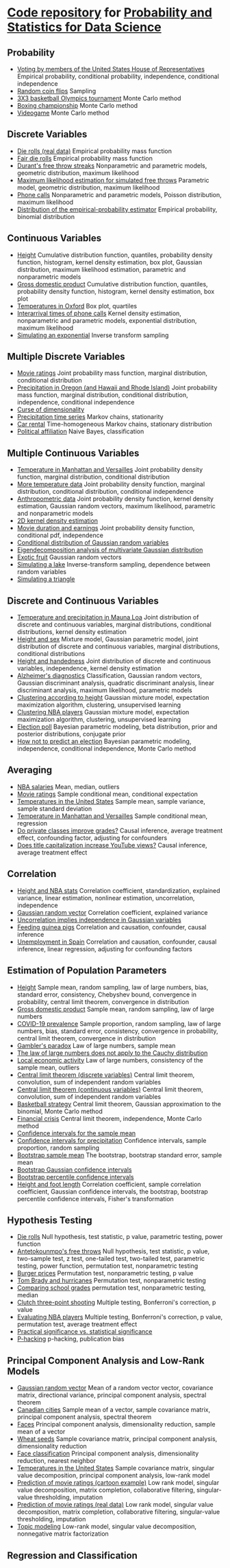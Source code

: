 # [Code repository](https://github.com/cfgranda/ps4ds) for [Probability and Statistics for Data Science](https://www.ps4ds.net/) 

## Probability

  - [Voting by members of the United States House of Representatives](https://github.com/cfgranda/ps4ds/blob/main/probability/US_congress_votes.ipynb)
    Empirical probability, conditional probability, independence, conditional independence
  - [Random coin flips](https://github.com/cfgranda/ps4ds/blob/main/probability/random_coin_flips_table.ipynb) Sampling
  - [3X3 basketball Olympics tournament](https://github.com/cfgranda/ps4ds/blob/main/probability/olympics_3x3_basketball.ipynb) Monte Carlo method
  - [Boxing championship](https://github.com/cfgranda/ps4ds/blob/main/probability/boxing_championship_exercise.ipynb) Monte Carlo method
  - [Videogame](https://github.com/cfgranda/ps4ds/blob/main/probability/videogame_exercise.ipynb) Monte Carlo method

## Discrete Variables

  - [Die rolls (real data)](https://github.com/cfgranda/ps4ds/blob/main/discrete_variables/die_histogram.ipynb) Empirical probability mass function
  - [Fair die rolls](https://github.com/cfgranda/ps4ds/blob/main/discrete_variables/fair_die.ipynb) Empirical probability mass function
  - [Durant's free throw streaks](https://github.com/cfgranda/ps4ds/blob/main/discrete_variables/free_throw_streaks_Durant.ipynb) Nonparametric and parametric models, geometric distribution, maximum likelihood
  - [Maximum likelihood estimation for simulated free throws](https://github.com/cfgranda/ps4ds/blob/main/discrete_variables/simulated_free_throws_maximum_likelihood.ipynb) Parametric model, geometric distribution, maximum likelihood
  - [Phone calls](https://github.com/cfgranda/ps4ds/blob/main/discrete_variables/call_center_parametric_vs_nonparametric_models.ipynb) Nonparametric and parametric models, Poisson distribution, maximum likelihood
  - [Distribution of the empirical-probability estimator](https://github.com/cfgranda/ps4ds/blob/main/discrete_variables/empirical_probability_distribution.ipynb) Empirical probability, binomial distribution

## Continuous Variables

  - [Height](https://github.com/cfgranda/ps4ds/blob/main/continuous_variables/height_distribution.ipynb) Cumulative distribution function, quantiles, probability density function, histogram, kernel density estimation, box plot, Gaussian distribution, maximum likelihood estimation, parametric and nonparametric models
  - [Gross domestic product](https://github.com/cfgranda/ps4ds/blob/main/continuous_variables/gdp.ipynb) Cumulative distribution function, quantiles, probability density function, histogram, kernel density estimation, box plot
  - [Temperatures in Oxford](https://github.com/cfgranda/ps4ds/blob/main/continuous_variables/oxford_temperatures.ipynb) Box plot, quartiles
  - [Interarrival times of phone calls](https://github.com/cfgranda/ps4ds/blob/main/continuous_variables/call_center_interarrival_times.ipynb) Kernel density estimation, nonparametric and parametric models, exponential distribution, maximum likelihood
  - [Simulating an exponential](https://github.com/cfgranda/ps4ds/blob/main/continuous_variables/simulating_an_exponential.ipynb) Inverse transform sampling

## Multiple Discrete Variables

  - [Movie ratings](https://github.com/cfgranda/ps4ds/blob/main/multiple_discrete_variables/movie_ratings.ipynb) Joint probability mass function, marginal distribution, conditional distribution
  - [Precipitation in Oregon (and Hawaii and Rhode Island)](https://github.com/cfgranda/ps4ds/blob/main/multiple_discrete_variables/precipitation.ipynb) Joint probability mass function, marginal distribution, conditional distribution, independence, conditional independence
  - [Curse of dimensionality](https://github.com/cfgranda/ps4ds/blob/main/multiple_discrete_variables/curse_of_dimensionality.ipynb) 
  - [Precipitation time series](https://github.com/cfgranda/ps4ds/blob/main/multiple_discrete_variables/markov_chain_precipitation.ipynb) Markov chains, stationarity
  - [Car rental](https://github.com/cfgranda/ps4ds/blob/main/multiple_discrete_variables/car_rental.ipynb) Time-homogeneous Markov chains, stationary distribution
  - [Political affiliation](https://github.com/cfgranda/ps4ds/blob/main/multiple_discrete_variables/naive_bayes_political_affiliation.ipynb) Naive Bayes, classification
  
## Multiple Continuous Variables

- [Temperature in Manhattan and Versailles](https://github.com/cfgranda/ps4ds/blob/main/multiple_continuous_variables/temperatures.ipynb) Joint probability density function, marginal distribution, conditional distribution
- [More temperature data](https://github.com/cfgranda/ps4ds/blob/main/multiple_continuous_variables/temperatures_conditional_independence.ipynb) Joint probability density function, marginal distribution, conditional distribution, conditional independence
- [Anthropometric data](https://github.com/cfgranda/ps4ds/blob/main/multiple_continuous_variables/anthropometric_data_gaussian.ipynb) Joint probability density function, kernel density estimation, Gaussian random vectors, maximum likelihood, parametric and nonparametric models
- [2D kernel density estimation](https://github.com/cfgranda/ps4ds/blob/main/multiple_continuous_variables/kernel_density_estimation_2D.ipynb)
- [Movie duration and earnings](https://github.com/cfgranda/ps4ds/blob/main/multiple_continuous_variables/movie_duration_earnings.ipynb) Joint probability density function, conditional pdf, independence
- [Conditional distribution of Gaussian random variables](https://github.com/cfgranda/ps4ds/blob/main/multiple_continuous_variables/gaussian_2D_conditionals.ipynb)
- [Eigendecomposition analysis of multivariate Gaussian distribution](https://github.com/cfgranda/ps4ds/blob/main/multiple_continuous_variables/gaussian_2D_eigendecomposition.ipynb)
- [Exotic fruit](https://github.com/cfgranda/ps4ds/blob/main/multiple_continuous_variables/exotic_fruit_exercise.ipynb) Gaussian random vectors
- [Simulating a lake](https://github.com/cfgranda/ps4ds/blob/main/multiple_continuous_variables/simulating_lake.ipynb) Inverse-transform sampling, dependence between random variables
- [Simulating a triangle](https://github.com/cfgranda/ps4ds/blob/main/multiple_continuous_variables/simulating_triangle.ipynb)

## Discrete and Continuous Variables

- [Temperature and precipitation in Mauna Loa](https://github.com/cfgranda/ps4ds/blob/main/discrete_and_continuous_variables/temperature_and_precipitation.ipynb) Joint distribution of discrete and continuous variables, marginal distributions, conditional distributions, kernel density estimation
- [Height and sex](https://github.com/cfgranda/ps4ds/blob/main/discrete_and_continuous_variables/height_and_sex.ipynb) Mixture model, Gaussian parametric model, joint distribution of discrete and continuous variables, marginal distributions, conditional distributions
- [Height and handedness](https://github.com/cfgranda/ps4ds/blob/main/discrete_and_continuous_variables/height_handedness.ipynb) Joint distribution of discrete and continuous variables, independence, kernel density estimation
- [Alzheimer's diagnostics](https://github.com/cfgranda/ps4ds/blob/main/discrete_and_continuous_variables/alzheimers_gaussian_discriminant_analysis.ipynb) Classification, Gaussian random vectors, Gaussian discriminant analysis, quadratic discriminant analysis, linear discriminant analysis, maximum likelihood, parametric models
- [Clustering according to height](https://github.com/cfgranda/ps4ds/blob/main/discrete_and_continuous_variables/height_and_sex_gaussian_mixture_model.ipynb) Gaussian mixture model, expectation maximization algorithm, clustering, unsupervised learning
- [Clustering NBA players](https://github.com/cfgranda/ps4ds/blob/main/discrete_and_continuous_variables/nba_gaussian_mixture_model.ipynb) Gaussian mixture model, expectation maximization algorithm, clustering, unsupervised learning
- [Election poll](https://github.com/cfgranda/ps4ds/blob/main/discrete_and_continuous_variables/election_Bayesian_analysis.ipynb) Bayesian parametric modeling, beta distribution, prior and posterior distributions, conjugate prior
- [How not to predict an election](https://github.com/cfgranda/ps4ds/blob/main/discrete_and_continuous_variables/how_not_to_predict_an_election.ipynb) Bayesian parametric modeling, independence, conditional independence, Monte Carlo method

## Averaging

- [NBA salaries](https://github.com/cfgranda/ps4ds/blob/main/averaging/nba_salaries.ipynb) Mean, median, outliers
- [Movie ratings](https://github.com/cfgranda/ps4ds/blob/main/averaging/movie_ratings_conditional_mean.ipynb) Sample conditional mean, conditional expectation
- [Temperatures in the United States](https://github.com/cfgranda/ps4ds/blob/main/averaging/temperature_mean_variance.ipynb) Sample mean, sample variance, sample standard deviation
- [Temperature in Manhattan and Versailles](https://github.com/cfgranda/ps4ds/blob/main/averaging/temperatures_conditional_mean.ipynb) Sample conditional mean, regression
- [Do private classes improve grades?](https://github.com/cfgranda/ps4ds/blob/main/averaging/private_classes_average_treatment_effect.ipynb) Causal inference, average treatment effect, confounding factor, adjusting for confounders
- [Does title capitalization increase YouTube views?](https://github.com/cfgranda/ps4ds/blob/main/averaging/YouTube_titles_randomized_experiment.ipynb) Causal inference, average treatment effect

## Correlation

- [Height and NBA stats](https://github.com/cfgranda/ps4ds/blob/main/correlation/rebounds_assists_height_correlation.ipynb) Correlation coefficient, standardization, explained variance, linear estimation, nonlinear estimation, uncorrelation, independence
- [Gaussian random vector](https://github.com/cfgranda/ps4ds/blob/main/correlation/correlation_gaussian_random_vector.ipynb) Correlation coefficient, explained variance
- [Uncorrelation implies independence in Gaussian variables](https://github.com/cfgranda/ps4ds/blob/main/correlation/gaussian_independence.ipynb) 
- [Feeding guinea pigs](https://github.com/cfgranda/ps4ds/blob/main/correlation/correlation_causation_guinea_pigs.ipynb) Correlation and causation, confounder, causal inference
- [Unemployment in Spain](https://github.com/cfgranda/ps4ds/blob/main/correlation/unemployment_spain.ipynb) Correlation and causation, confounder, causal inference, linear regression, adjusting for confounding factors

## Estimation of Population Parameters

- [Height](https://github.com/cfgranda/ps4ds/blob/main/estimation_population_parameters/height_sample_mean.ipynb) Sample mean, random sampling, law of large numbers, bias, standard error, consistency, Chebyshev bound, convergence in probability, central limit theorem, convergence in distribution
- [Gross domestic product](https://github.com/cfgranda/ps4ds/blob/main/estimation_population_parameters/gdp_sample_mean.ipynb) Sample mean, random sampling, law of large numbers
- [COVID-19 prevalence](https://github.com/cfgranda/ps4ds/blob/main/estimation_population_parameters/COVID19_sample_proportion.ipynb) Sample proportion, random sampling, law of large numbers, bias, standard error, consistency, convergence in probability, central limit theorem, convergence in distribution
- [Gambler's paradox](https://github.com/cfgranda/ps4ds/blob/main/estimation_population_parameters/gamblers_paradox.ipynb) Law of large numbers, sample mean
- [The law of large numbers does not apply to the Cauchy distribution](https://github.com/cfgranda/ps4ds/blob/main/estimation_population_parameters/cauchy_sample_mean.ipynb)
- [Local economic activity](https://github.com/cfgranda/ps4ds/blob/main/estimation_population_parameters/local_economic_activity.ipynb) Law of large numbers, consistency of the sample mean, outliers
- [Central limit theorem (discrete variables)](https://github.com/cfgranda/ps4ds/blob/main/estimation_population_parameters/clt_discrete_distribution.ipynb) Central limit theorem, convolution, sum of independent random variables
- [Central limit theorem (continuous variables)](https://github.com/cfgranda/ps4ds/blob/main/estimation_population_parameters/clt_continuous_distribution.ipynb) Central limit theorem, convolution, sum of independent random variables
- [Basketball strategy](https://github.com/cfgranda/ps4ds/blob/main/estimation_population_parameters/basketball_strategy.ipynb) Central limit theorem, Gaussian approximation to the binomial, Monte Carlo method
- [Financial crisis](https://github.com/cfgranda/ps4ds/blob/main/estimation_population_parameters/financial_crisis.ipynb) Central limit theorem, independence, Monte Carlo method
- [Confidence intervals for the sample mean](https://github.com/cfgranda/ps4ds/blob/main/estimation_population_parameters/height_confidence_intervals.ipynb)
- [Confidence intervals for precipitation](https://github.com/cfgranda/ps4ds/blob/main/estimation_population_parameters/precipitation_confidence_intervals.ipynb) Confidence intervals, sample proportion, random sampling
- [Bootstrap sample mean](https://github.com/cfgranda/ps4ds/blob/main/estimation_population_parameters/sample_mean_bootstrap.ipynb) The bootstrap, bootstrap standard error, sample mean
- [Bootstrap Gaussian confidence intervals](https://github.com/cfgranda/ps4ds/blob/main/estimation_population_parameters/sample_mean_bootstrap_confidence_intervals.ipynb)
- [Bootstrap percentile confidence intervals](https://github.com/cfgranda/ps4ds/blob/main/estimation_population_parameters/correlation_coefficient_bootstrap_confidence_intervals.ipynb)
- [Height and foot length](https://github.com/cfgranda/ps4ds/blob/main/estimation_population_parameters/correlation_coefficient_confidence_intervals.ipynb) Correlation coefficient, sample correlation coefficient, Gaussian confidence intervals, the bootstrap, bootstrap percentile confidence intervals, Fisher's transformation
  
## Hypothesis Testing

- [Die rolls](https://github.com/cfgranda/ps4ds/blob/main/hypothesis_testing/die_rolls.ipynb) Null hypothesis, test statistic, p value, parametric testing, power function
- [Antetokounmpo's free throws](https://github.com/cfgranda/ps4ds/blob/main/hypothesis_testing/giannis_free_throws.ipynb) Null hypothesis, test statistic, p value, two-sample test, z test, one-tailed test, two-tailed test, parametric testing, power function, permutation test, nonparametric testing
- [Burger prices](https://github.com/cfgranda/ps4ds/blob/main/hypothesis_testing/burger_prices_permutation_test.ipynb) Permutation test, nonparametric testing, p value
- [Tom Brady and hurricanes](https://github.com/cfgranda/ps4ds/blob/main/hypothesis_testing/tom_brady_hurricanes_permutation_test.ipynb) Permutation test, nonparametric testing
- [Comparing school grades](https://github.com/cfgranda/ps4ds/blob/main/hypothesis_testing/student_grades.ipynb) permutation test, nonparametric testing, median
- [Clutch three-point shooting](https://github.com/cfgranda/ps4ds/blob/main/hypothesis_testing/three_pointers_clutch.ipynb) Multiple testing, Bonferroni's correction, p value
- [Evaluating NBA players](https://github.com/cfgranda/ps4ds/blob/main/hypothesis_testing/multiple_testing_NBA.ipynb) Multiple testing, Bonferroni's correction, p value, permutation test, average treatment effect
- [Practical significance vs. statistical significance](https://github.com/cfgranda/ps4ds/blob/main/hypothesis_testing/practical_significance_confidence_intervals.ipynb)
- [P-hacking](https://github.com/cfgranda/ps4ds/blob/main/hypothesis_testing/p-hacking.ipynb) p-hacking, publication bias

## Principal Component Analysis and Low-Rank Models

- [Gaussian random vector](https://github.com/cfgranda/ps4ds/blob/main/pca_and_low_rank_models/Gaussian_random_vector.ipynb) Mean of a random vector vector, covariance matrix, directional variance, principal component analysis, spectral theorem
- [Canadian cities](https://github.com/cfgranda/ps4ds/blob/main/pca_and_low_rank_models/canada_cities.ipynb) Sample mean of a vector, sample covariance matrix, principal component analysis, spectral theorem
- [Faces](https://github.com/cfgranda/ps4ds/blob/main/pca_and_low_rank_models/face_pca.ipynb) Principal component analysis, dimensionality reduction, sample mean of a vector
- [Wheat seeds](https://github.com/cfgranda/ps4ds/blob/main/pca_and_low_rank_models/wheat.ipynb) Sample covariance matrix, principal component analysis, dimensionality reduction
- [Face classification](https://github.com/cfgranda/ps4ds/blob/main/pca_and_low_rank_models/faces_nearest_neighbor.ipynb) Principal component analysis, dimensionality reduction, nearest neighbor
- [Temperatures in the United States](https://github.com/cfgranda/ps4ds/blob/main/pca_and_low_rank_models/temperatures_low_rank_model.ipynb) Sample covariance matrix, singular value decomposition, principal component analysis, low-rank model
- [Prediction of movie ratings (cartoon example)](https://github.com/cfgranda/ps4ds/blob/main/pca_and_low_rank_models/collaborative_filtering_simple_example.ipynb) Low rank model, singular value decomposition, matrix completion, collaborative filtering, singular-value thresholding, imputation
- [Prediction of movie ratings (real data)](https://github.com/cfgranda/ps4ds/blob/main/pca_and_low_rank_models/collaborative_filtering_movie_ratings.ipynb) Low rank model, singular value decomposition, matrix completion, collaborative filtering, singular-value thresholding, imputation
- [Topic modeling](https://github.com/cfgranda/ps4ds/blob/main/pca_and_low_rank_models/topic_modeling.ipynb) Low-rank model, singular value decomposition, nonnegative matrix factorization 

## Regression and Classification
